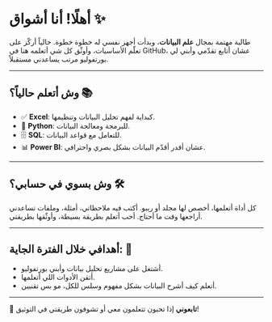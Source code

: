 # أهلًا! أنا أشواق ✨

طالبة مهتمة بمجال **علم البيانات**، وبدأت أجهز نفسي له خطوة خطوة. حالياً أركّز على تعلّم الأساسيات، وأوثّق كل شي أتعلمه هنا في GitHub، عشان أتابع تقدّمي وأبني لي بورتفوليو مرتب يساعدني مستقبلاً.

---

## وش أتعلم حالياً؟  📚

- ✅ **Excel**: كبداية لفهم تحليل البيانات وتنظيمها.
- 🐍 **Python**: للبرمجة ومعالجة البيانات.
- 🗄️ **SQL**: للتعامل مع قواعد البيانات.
- 📊 **Power BI**: عشان أقدر أقدّم البيانات بشكل بصري واحترافي.

---

## وش بسوي في حسابي؟  🛠️

كل أداة أتعلمها، أخصص لها مجلد أو ريبو. أكتب فيه ملاحظاتي، أمثلة، وملفات تساعدني أراجعها وقت ما أحتاج. أحب أتعلم بطريقة بسيطة، وأوثّقها بطريقتي.

---

## أهدافي خلال الفترة الجاية: 🎯

- أشتغل على مشاريع تحليل بيانات وأبني بورتفوليو.
- أتقن الأدوات اللي أتعلمها.
- أتعلم كيف أشرح البيانات بشكل مفهوم وسلس للكل، مو بس تقنيين.

---

📌 **تابعوني** إذا تحبون تتعلمون معي أو تشوفون طريقتي في التوثيق!
